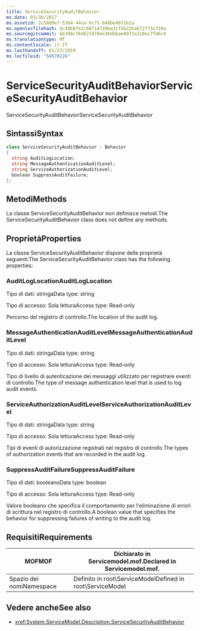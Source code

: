 ```yaml
---
title: ServiceSecurityAuditBehavior
ms.date: 03/30/2017
ms.assetid: 2c5809e7-5364-44ce-bc71-848be4672e2a
ms.openlocfilehash: dc48b8742c60714720be3cf4b22ba672f73c720a
ms.sourcegitcommit: 6b308cf6d627d78ee36dbbae8972a310ac7fd6c8
ms.translationtype: MT
ms.contentlocale: it-IT
ms.lasthandoff: 01/23/2019
ms.locfileid: "54570226"
---
```

# <a name="servicesecurityauditbehavior"></a><span data-ttu-id="66b54-102">ServiceSecurityAuditBehavior</span><span class="sxs-lookup"><span data-stu-id="66b54-102">ServiceSecurityAuditBehavior</span></span>
<span data-ttu-id="66b54-103">ServiceSecurityAuditBehavior</span><span class="sxs-lookup"><span data-stu-id="66b54-103">ServiceSecurityAuditBehavior</span></span>  
  
## <a name="syntax"></a><span data-ttu-id="66b54-104">Sintassi</span><span class="sxs-lookup"><span data-stu-id="66b54-104">Syntax</span></span>  
  
```csharp  
class ServiceSecurityAuditBehavior : Behavior  
{  
  string AuditLogLocation;  
  string MessageAuthenticationAuditLevel;  
  string ServiceAuthorizationAuditLevel;  
  boolean SuppressAuditFailure;  
};  
```  
  
## <a name="methods"></a><span data-ttu-id="66b54-105">Metodi</span><span class="sxs-lookup"><span data-stu-id="66b54-105">Methods</span></span>  
 <span data-ttu-id="66b54-106">La classe ServiceSecurityAuditBehavior non definisce metodi.</span><span class="sxs-lookup"><span data-stu-id="66b54-106">The ServiceSecurityAuditBehavior class does not define any methods.</span></span>  
  
## <a name="properties"></a><span data-ttu-id="66b54-107">Proprietà</span><span class="sxs-lookup"><span data-stu-id="66b54-107">Properties</span></span>  
 <span data-ttu-id="66b54-108">La classe ServiceSecurityAuditBehavior dispone delle proprietà seguenti:</span><span class="sxs-lookup"><span data-stu-id="66b54-108">The ServiceSecurityAuditBehavior class has the following properties:</span></span>  
  
### <a name="auditloglocation"></a><span data-ttu-id="66b54-109">AuditLogLocation</span><span class="sxs-lookup"><span data-stu-id="66b54-109">AuditLogLocation</span></span>  
 <span data-ttu-id="66b54-110">Tipo di dati: stringa</span><span class="sxs-lookup"><span data-stu-id="66b54-110">Data type: string</span></span>  
  
 <span data-ttu-id="66b54-111">Tipo di accesso: Sola lettura</span><span class="sxs-lookup"><span data-stu-id="66b54-111">Access type: Read-only</span></span>  
  
 <span data-ttu-id="66b54-112">Percorso del registro di controllo.</span><span class="sxs-lookup"><span data-stu-id="66b54-112">The location of the audit log.</span></span>  
  
### <a name="messageauthenticationauditlevel"></a><span data-ttu-id="66b54-113">MessageAuthenticationAuditLevel</span><span class="sxs-lookup"><span data-stu-id="66b54-113">MessageAuthenticationAuditLevel</span></span>  
 <span data-ttu-id="66b54-114">Tipo di dati: stringa</span><span class="sxs-lookup"><span data-stu-id="66b54-114">Data type: string</span></span>  
  
 <span data-ttu-id="66b54-115">Tipo di accesso: Sola lettura</span><span class="sxs-lookup"><span data-stu-id="66b54-115">Access type: Read-only</span></span>  
  
 <span data-ttu-id="66b54-116">Tipo di livello di autenticazione dei messaggi utilizzato per registrare eventi di controllo.</span><span class="sxs-lookup"><span data-stu-id="66b54-116">The type of message authentication level that is used to log audit events.</span></span>  
  
### <a name="serviceauthorizationauditlevel"></a><span data-ttu-id="66b54-117">ServiceAuthorizationAuditLevel</span><span class="sxs-lookup"><span data-stu-id="66b54-117">ServiceAuthorizationAuditLevel</span></span>  
 <span data-ttu-id="66b54-118">Tipo di dati: stringa</span><span class="sxs-lookup"><span data-stu-id="66b54-118">Data type: string</span></span>  
  
 <span data-ttu-id="66b54-119">Tipo di accesso: Sola lettura</span><span class="sxs-lookup"><span data-stu-id="66b54-119">Access type: Read-only</span></span>  
  
 <span data-ttu-id="66b54-120">Tipi di eventi di autorizzazione registrati nel registro di controllo.</span><span class="sxs-lookup"><span data-stu-id="66b54-120">The types of authorization events that are recorded in the audit log.</span></span>  
  
### <a name="suppressauditfailure"></a><span data-ttu-id="66b54-121">SuppressAuditFailure</span><span class="sxs-lookup"><span data-stu-id="66b54-121">SuppressAuditFailure</span></span>  
 <span data-ttu-id="66b54-122">Tipo di dati: booleano</span><span class="sxs-lookup"><span data-stu-id="66b54-122">Data type: boolean</span></span>  
  
 <span data-ttu-id="66b54-123">Tipo di accesso: Sola lettura</span><span class="sxs-lookup"><span data-stu-id="66b54-123">Access type: Read-only</span></span>  
  
 <span data-ttu-id="66b54-124">Valore booleano che specifica il comportamento per l'eliminazione di errori di scrittura nel registro di controllo.</span><span class="sxs-lookup"><span data-stu-id="66b54-124">A boolean value that specifies the behavior for suppressing failures of writing to the audit log.</span></span>  
  
## <a name="requirements"></a><span data-ttu-id="66b54-125">Requisiti</span><span class="sxs-lookup"><span data-stu-id="66b54-125">Requirements</span></span>  
  
|<span data-ttu-id="66b54-126">MOF</span><span class="sxs-lookup"><span data-stu-id="66b54-126">MOF</span></span>|<span data-ttu-id="66b54-127">Dichiarato in Servicemodel.mof.</span><span class="sxs-lookup"><span data-stu-id="66b54-127">Declared in Servicemodel.mof.</span></span>|  
|---------|-----------------------------------|  
|<span data-ttu-id="66b54-128">Spazio dei nomi</span><span class="sxs-lookup"><span data-stu-id="66b54-128">Namespace</span></span>|<span data-ttu-id="66b54-129">Definito in root\ServiceModel</span><span class="sxs-lookup"><span data-stu-id="66b54-129">Defined in root\ServiceModel</span></span>|  
  
## <a name="see-also"></a><span data-ttu-id="66b54-130">Vedere anche</span><span class="sxs-lookup"><span data-stu-id="66b54-130">See also</span></span>
- <xref:System.ServiceModel.Description.ServiceSecurityAuditBehavior>
